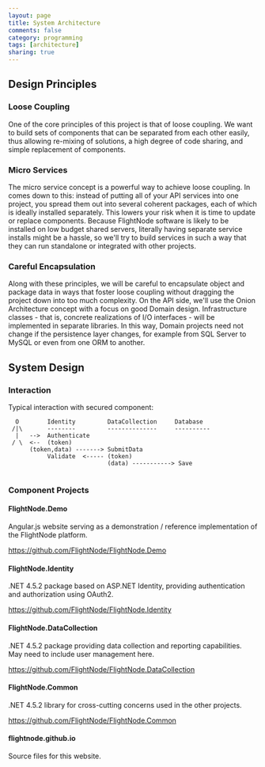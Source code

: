 ```yaml
---
layout: page
title: System Architecture
comments: false
category: programming
tags: [architecture]
sharing: true
---
```


## Design Principles

### Loose Coupling

One of the core principles of this project is that of loose coupling. We want 
to build sets of components that can be separated from each other easily, thus
allowing re-mixing of solutions, a high degree of code sharing, and simple
replacement of components.

### Micro Services

The micro service concept is a powerful way to achieve loose coupling. In comes
down to this: instead of putting all of your API services into one project,
you spread them out into several coherent packages, each of which is ideally
installed separately. This lowers your risk when it is time to update or replace 
components. Because FlightNode software is likely to be installed on low
budget shared servers, literally having separate service installs might be a hassle,
so we'll try to build services in such a way that they can run standalone or
integrated with other projects. 

### Careful Encapsulation

Along with these principles, we will be careful to encapsulate object and package
data in ways that foster loose coupling without dragging the project down into
too much complexity. On the API side, we'll use the Onion Architecture concept
with a focus on good Domain design. Infrastructure classes - that is, concrete
realizations of I/O interfaces - will be implemented in separate libraries. In this
way, Domain projects need not change if the persistence layer changes, for 
example from SQL Server to MySQL or even from one ORM to another.

## System Design

### Interaction

Typical interaction with secured component:

```
  O        Identity         DataCollection     Database
 /|\       --------         --------------     ----------
  |   -->  Authenticate
 / \  <--  (token)
      (token,data) -------> SubmitData
           Validate  <----- (token)   
                            (data) -----------> Save    
 
```

### Component Projects

#### FlightNode.Demo

Angular.js website serving as a demonstration / reference implementation of
the FlightNode platform.

https://github.com/FlightNode/FlightNode.Demo

#### FlightNode.Identity

.NET 4.5.2 package based on ASP.NET Identity, providing authentication and authorization
using OAuth2.

https://github.com/FlightNode/FlightNode.Identity

#### FlightNode.DataCollection

.NET 4.5.2 package providing data collection and reporting capabilities. May need to
include user management here.

https://github.com/FlightNode/FlightNode.DataCollection

#### FlightNode.Common

.NET 4.5.2 library for cross-cutting concerns used in the other projects.

https://github.com/FlightNode/FlightNode.Common

#### flightnode.github.io

Source files for this website.